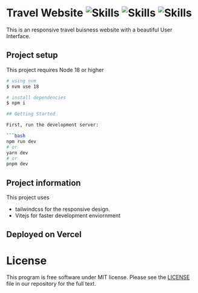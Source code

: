 # Travel Website ![Skills](https://img.shields.io/badge/-Vite-%23646CFF?style=for-the-badge&logo=vite&logoColor=white) ![Skills](https://img.shields.io/badge/-Tailwind%20Css-%2306B6D4?style=for-the-badge&logo=tailwindcss&logoColor=black) ![Skills](https://img.shields.io/badge/-React-%2361DAFB?style=for-the-badge&logo=react&logoColor=black)

This is an responsive travel buisness website with a beautiful User Interface.

## Project setup

This project requires Node 18 or higher

````sh
# using nvm
$ nvm use 18

# install dependencies
$ npm i

## Getting Started

First, run the development server:

```bash
npm run dev
# or
yarn dev
# or
pnpm dev
````

## Project information

This project uses

- tailwindcss for the responsive design.
- Vitejs for faster development enviornment


## Deployed on Vercel


# License

This program is free software under MIT license. Please see the [LICENSE](LICENSE) file in our repository for the full text.
